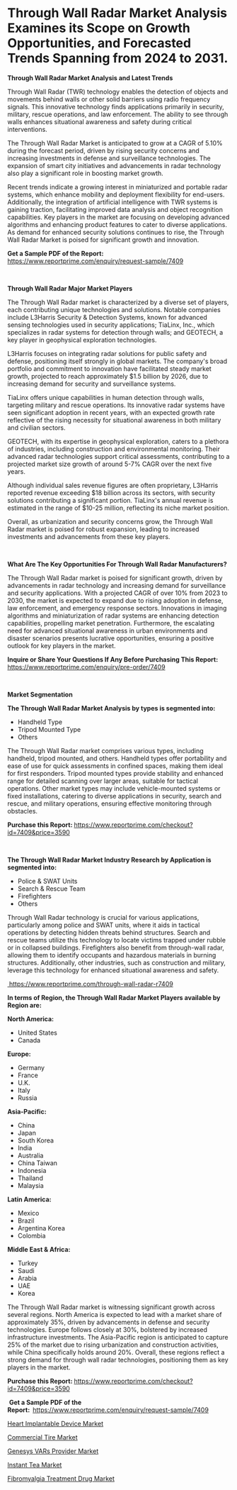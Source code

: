 <p><h1>Through Wall Radar Market Analysis Examines its Scope on Growth Opportunities, and Forecasted Trends Spanning from 2024 to 2031.</h1></p><p><strong>Through Wall Radar Market Analysis and Latest Trends</strong></p>
<p><p>Through Wall Radar (TWR) technology enables the detection of objects and movements behind walls or other solid barriers using radio frequency signals. This innovative technology finds applications primarily in security, military, rescue operations, and law enforcement. The ability to see through walls enhances situational awareness and safety during critical interventions.</p><p>The Through Wall Radar Market is anticipated to grow at a CAGR of 5.10% during the forecast period, driven by rising security concerns and increasing investments in defense and surveillance technologies. The expansion of smart city initiatives and advancements in radar technology also play a significant role in boosting market growth. </p><p>Recent trends indicate a growing interest in miniaturized and portable radar systems, which enhance mobility and deployment flexibility for end-users. Additionally, the integration of artificial intelligence with TWR systems is gaining traction, facilitating improved data analysis and object recognition capabilities. Key players in the market are focusing on developing advanced algorithms and enhancing product features to cater to diverse applications. As demand for enhanced security solutions continues to rise, the Through Wall Radar Market is poised for significant growth and innovation.</p></p>
<p><strong>Get a Sample PDF of the Report:&nbsp;</strong> <a href="https://www.reportprime.com/enquiry/request-sample/7409">https://www.reportprime.com/enquiry/request-sample/7409</a></p>
<p>&nbsp;</p>
<p><strong>Through Wall Radar Major Market Players</strong></p>
<p><p>The Through Wall Radar market is characterized by a diverse set of players, each contributing unique technologies and solutions. Notable companies include L3Harris Security & Detection Systems, known for advanced sensing technologies used in security applications; TiaLinx, Inc., which specializes in radar systems for detection through walls; and GEOTECH, a key player in geophysical exploration technologies.</p><p>L3Harris focuses on integrating radar solutions for public safety and defense, positioning itself strongly in global markets. The company's broad portfolio and commitment to innovation have facilitated steady market growth, projected to reach approximately $1.5 billion by 2026, due to increasing demand for security and surveillance systems.</p><p>TiaLinx offers unique capabilities in human detection through walls, targeting military and rescue operations. Its innovative radar systems have seen significant adoption in recent years, with an expected growth rate reflective of the rising necessity for situational awareness in both military and civilian sectors.</p><p>GEOTECH, with its expertise in geophysical exploration, caters to a plethora of industries, including construction and environmental monitoring. Their advanced radar technologies support critical assessments, contributing to a projected market size growth of around 5-7% CAGR over the next five years.</p><p>Although individual sales revenue figures are often proprietary, L3Harris reported revenue exceeding $18 billion across its sectors, with security solutions contributing a significant portion. TiaLinx's annual revenue is estimated in the range of $10-25 million, reflecting its niche market position.</p><p>Overall, as urbanization and security concerns grow, the Through Wall Radar market is poised for robust expansion, leading to increased investments and advancements from these key players.</p></p>
<p>&nbsp;</p>
<p><strong>What Are The Key Opportunities For Through Wall Radar Manufacturers?</strong></p>
<p><p>The Through Wall Radar market is poised for significant growth, driven by advancements in radar technology and increasing demand for surveillance and security applications. With a projected CAGR of over 10% from 2023 to 2030, the market is expected to expand due to rising adoption in defense, law enforcement, and emergency response sectors. Innovations in imaging algorithms and miniaturization of radar systems are enhancing detection capabilities, propelling market penetration. Furthermore, the escalating need for advanced situational awareness in urban environments and disaster scenarios presents lucrative opportunities, ensuring a positive outlook for key players in the market.</p></p>
<p><strong>Inquire or Share Your Questions If Any Before Purchasing This Report:</strong> <a href="https://www.reportprime.com/enquiry/pre-order/7409">https://www.reportprime.com/enquiry/pre-order/7409</a></p>
<p>&nbsp;</p>
<p><strong>Market Segmentation</strong></p>
<p><strong>The Through Wall Radar Market Analysis by types is segmented into:</strong></p>
<p><ul><li>Handheld Type</li><li>Tripod Mounted Type</li><li>Others</li></ul></p>
<p><p>The Through Wall Radar market comprises various types, including handheld, tripod mounted, and others. Handheld types offer portability and ease of use for quick assessments in confined spaces, making them ideal for first responders. Tripod mounted types provide stability and enhanced range for detailed scanning over larger areas, suitable for tactical operations. Other market types may include vehicle-mounted systems or fixed installations, catering to diverse applications in security, search and rescue, and military operations, ensuring effective monitoring through obstacles.</p></p>
<p><strong>Purchase this Report:&nbsp;</strong><a href="https://www.reportprime.com/checkout?id=7409&price=3590">https://www.reportprime.com/checkout?id=7409&price=3590</a></p>
<p>&nbsp;</p>
<p><strong>The Through Wall Radar Market Industry Research by Application is segmented into:</strong></p>
<p><ul><li>Police & SWAT Units</li><li>Search & Rescue Team</li><li>Firefighters</li><li>Others</li></ul></p>
<p><p>Through Wall Radar technology is crucial for various applications, particularly among police and SWAT units, where it aids in tactical operations by detecting hidden threats behind structures. Search and rescue teams utilize this technology to locate victims trapped under rubble or in collapsed buildings. Firefighters also benefit from through-wall radar, allowing them to identify occupants and hazardous materials in burning structures. Additionally, other industries, such as construction and military, leverage this technology for enhanced situational awareness and safety.</p></p>
<p><a href="https://www.reportprime.com/through-wall-radar-r7409">&nbsp;https://www.reportprime.com/through-wall-radar-r7409</a></p>
<p><strong>In terms of Region, the Through Wall Radar Market Players available by Region are:</strong></p>
<p>
    <p> <strong> North America: </strong>
        <ul>
            <li>United States</li>
            <li>Canada</li>
        </ul>
        </p> 
    <p> <strong> Europe: </strong>
        <ul>
            <li>Germany</li>
            <li>France</li>
            <li>U.K.</li>
            <li>Italy</li>
            <li>Russia</li>
        </ul>
        </p> 
    <p> <strong> Asia-Pacific: </strong>
        <ul>
            <li>China</li>
            <li>Japan</li>
            <li>South Korea</li>
            <li>India</li>
            <li>Australia</li>
            <li>China Taiwan</li>
            <li>Indonesia</li>
            <li>Thailand</li>
            <li>Malaysia</li>
        </ul>
        </p> 
    <p> <strong> Latin America: </strong>
        <ul>
            <li>Mexico</li>
            <li>Brazil</li>
            <li>Argentina Korea</li>
            <li>Colombia</li>
        </ul>
        </p> 
    <p> <strong> Middle East & Africa: </strong>
        <ul>
            <li>Turkey</li>
            <li>Saudi</li>
            <li>Arabia</li>
            <li>UAE</li>
            <li>Korea</li>
        </ul>
    </p>
    </p>
<p><p>The Through Wall Radar market is witnessing significant growth across several regions. North America is expected to lead with a market share of approximately 35%, driven by advancements in defense and security technologies. Europe follows closely at 30%, bolstered by increased infrastructure investments. The Asia-Pacific region is anticipated to capture 25% of the market due to rising urbanization and construction activities, while China specifically holds around 20%. Overall, these regions reflect a strong demand for through wall radar technologies, positioning them as key players in the market.</p></p>
<p><strong>Purchase this Report: </strong><a href="https://www.reportprime.com/checkout?id=7409&price=3590">https://www.reportprime.com/checkout?id=7409&price=3590</a></p>
<p>&nbsp;<strong>Get a Sample PDF of the Report:&nbsp;&nbsp;</strong><a href="https://www.reportprime.com/enquiry/request-sample/7409">https://www.reportprime.com/enquiry/request-sample/7409</a></p>
<p><strong></strong></p>
<p><p><a href="https://medium.com/@carol.alsopr44536/charting-the-future-comprehensive-analysis-of-the-global-heart-implantable-device-market-d02f6d3148b0">Heart Implantable Device Market</a></p><p><a href="https://www.linkedin.com/pulse/global-commercial-tire-market-size-expected-reach-infle?trackingId=yadI2lRWQT%2BaBcsgcaNqHA%3D%3D">Commercial Tire Market</a></p><p><a href="https://issuu.com/reportprime-2/docs/genesys-vars-provider-market-size-2_a0b36b0bca0b90">Genesys VARs Provider Market</a></p><p><a href="https://www.linkedin.com/pulse/instant-tea-market-emerging-trends-future-prospects-period-from-a2p0e?trackingId=e4DHFRXRQYSVelArIN9N7g%3D%3D">Instant Tea Market</a></p><p><a href="https://medium.com/@nathan.skinner8798456/fibromyalgia-treatment-drug-market-research-report-exploring-market-size-and-revenue-analysis-for-d2b865eea9ea">Fibromyalgia Treatment Drug Market</a></p></p>